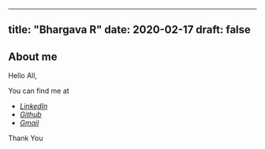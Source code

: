 
---
title: "Bhargava R"
date: 2020-02-17
draft: false
---

## About me
Hello All,


You can find me at

 - [*LinkedIn*](https://www.linkedin.com/in/abhishek-gupta-635171175/)
 - [*Github*](https://github.com/abhishekgupta368)
 - [*Gmail*](mailto:abhigupta9087@gmail.com)

Thank You
